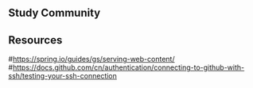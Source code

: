 ## Study Community
## Resources
#https://spring.io/guides/gs/serving-web-content/
#https://docs.github.com/cn/authentication/connecting-to-github-with-ssh/testing-your-ssh-connection
